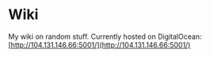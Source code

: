 # Wiki
My wiki on random stuff. Currently hosted on DigitalOcean:
[http://104.131.146.66:5001/](http://104.131.146.66:5001/)
